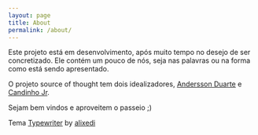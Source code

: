 ```yaml
---
layout: page
title: About
permalink: /about/
---
```


Este projeto está em desenvolvimento, após muito tempo no desejo de ser concretizado. Ele contém um pouco de nós, seja nas palavras ou na forma como está sendo apresentado.

O projeto source of thought tem dois idealizadores, [Andersson Duarte](https://www.facebook.com/anderssonphd) e [Candinho Jr](https://candinhojr.github.io/).

Sejam bem vindos e aproveitem o passeio ;)

Tema <a href="https://github.com/alixedi/typewriter">Typewriter</a> by <a href="http://twitter.com/alixedi">alixedi</a>
